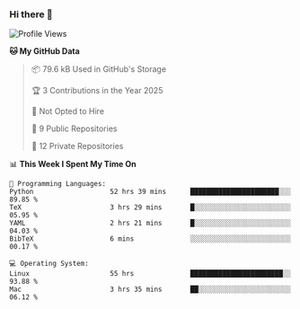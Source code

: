 ### Hi there 👋

<!--
**huayuan4396/huayuan4396** is a ✨ _special_ ✨ repository because its `README.md` (this file) appears on your GitHub profile.

Here are some ideas to get you started:

- 🔭 I’m currently working on ...
- 🌱 I’m currently learning ...
- 👯 I’m looking to collaborate on ...
- 🤔 I’m looking for help with ...
- 💬 Ask me about ...
- 📫 How to reach me: ...
- 😄 Pronouns: ...
- ⚡ Fun fact: ...
-->

<!--START_SECTION:waka-->
![Profile Views](http://img.shields.io/badge/Profile%20Views-0-blue)

**🐱 My GitHub Data** 

> 📦 79.6 kB Used in GitHub's Storage 
 > 
> 🏆 3 Contributions in the Year 2025
 > 
> 🚫 Not Opted to Hire
 > 
> 📜 9 Public Repositories 
 > 
> 🔑 12 Private Repositories 
 > 
📊 **This Week I Spent My Time On** 

```text
💬 Programming Languages: 
Python                   52 hrs 39 mins      ██████████████████████░░░   89.85 % 
TeX                      3 hrs 29 mins       █░░░░░░░░░░░░░░░░░░░░░░░░   05.95 % 
YAML                     2 hrs 21 mins       █░░░░░░░░░░░░░░░░░░░░░░░░   04.03 % 
BibTeX                   6 mins              ░░░░░░░░░░░░░░░░░░░░░░░░░   00.17 % 

💻 Operating System: 
Linux                    55 hrs              ███████████████████████░░   93.88 % 
Mac                      3 hrs 35 mins       ██░░░░░░░░░░░░░░░░░░░░░░░   06.12 % 
```


<!--END_SECTION:waka-->
